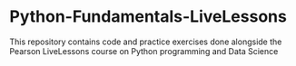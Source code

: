 # Python-Fundamentals-LiveLessons
This repository contains code and practice exercises done alongside the Pearson LiveLessons course on Python programming and Data Science
